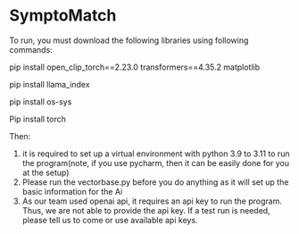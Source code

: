 # SymptoMatch

To run, you must download the following libraries using following commands:

pip install open_clip_torch==2.23.0 transformers==4.35.2 matplotlib

pip install llama_index

pip install os-sys

Pip install torch

Then:
1. it is required to set up a virtual environment with python 3.9 to 3.11 to run the program(note, if you use pycharm, then it can be easily done for you at the setup)
2. Please run the vectorbase.py before you do anything as it will set up the basic information for the Ai
3. As our team used openai api, it requires an api key to run the program. Thus, we are not able to provide the api key. If a test run is needed, please tell us to come or use available api keys.
